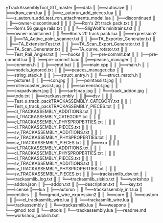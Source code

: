 ﻿╔TrackAssemblyTool_GIT_master
╠══data
║  ╠══autosave
║  ║  ╠══draw_cam.lua
║  ║  ╠══z_autorun_add_pieces.lua
║  ║  ╚══z_autorun_add_test_ron_attachments_model.lua
║  ╠══discontinued
║  ║  ╠══owner-discontinued
║  ║  ║  ╠══Ron's 2ft track pack.txt
║  ║  ║  ╠══Ron's 56 gauge rails.txt
║  ║  ║  ╚══SligWolf's minitrains.txt
║  ║  ╚══owner-maintained
║  ║     ╚══Ron's 2ft track pack.lua
║  ╠══expression2
║  ║  ╠══TA_Active_point_scanner.txt
║  ║  ╠══TA_Exporter_Generator.txt
║  ║  ╠══TA_ExtensionTest.txt
║  ║  ╠══TA_Scan_Export_Generator.txt
║  ║  ╠══TA_Scan_Generator.txt
║  ║  ╠══TA_curve_rotator.txt
║  ║  ╚══Test_Rail_Angler.txt
║  ╠══hooks
║  ║  ╠══pre-commit.bat
║  ║  ╠══pre-commit.lua
║  ║  ╚══pre-commit.luac
║  ╠══peaces_manager
║  ║  ╠══common.h
║  ║  ╠══emd.bat
║  ║  ╠══main.cpp
║  ║  ╠══main.h
║  ║  ╠══models_ignored.txt
║  ║  ╠══peaces_manager.cbp
║  ║  ╠══string_stack.h
║  ║  ╠══struct_entry.h
║  ║  ╚══struct_match.h
║  ╠══pictures
║  ║  ╠══icon.jpg
║  ║  ╠══pointassist.jpg
║  ║  ╠══rollercoaster_assist.jpg
║  ║  ╠══screenshot.jpg
║  ║  ╠══snapadvaiser.jpg
║  ║  ╠══surfsnap.jpg
║  ║  ╚══track_addon.jpg
║  ╠══todo.txt
║  ╠══trackassembly
║  ║  ╠══dsv
║  ║  ║  ╠══Test_s_track_packTRACKASSEMBLY_CATEGORY.txt
║  ║  ║  ╠══Test_s_track_packTRACKASSEMBLY_PIECES.txt
║  ║  ║  ╠══cl_TRACKASSEMBLY_ADDITIONS.txt
║  ║  ║  ╠══cl_TRACKASSEMBLY_CATEGORY.txt
║  ║  ║  ╠══cl_TRACKASSEMBLY_PHYSPROPERTIES.txt
║  ║  ║  ╠══cl_TRACKASSEMBLY_PIECES.txt
║  ║  ║  ╠══sv_TRACKASSEMBLY_ADDITIONS.txt
║  ║  ║  ╠══sv_TRACKASSEMBLY_PHYSPROPERTIES.txt
║  ║  ║  ╚══sv_TRACKASSEMBLY_PIECES.txt
║  ║  ╠══exp
║  ║  ║  ╠══cl_TRACKASSEMBLY_ADDITIONS.txt
║  ║  ║  ╠══cl_TRACKASSEMBLY_PHYSPROPERTIES.txt
║  ║  ║  ╠══cl_TRACKASSEMBLY_PIECES.txt
║  ║  ║  ╠══sv_TRACKASSEMBLY_ADDITIONS.txt
║  ║  ║  ╠══sv_TRACKASSEMBLY_PHYSPROPERTIES.txt
║  ║  ║  ╚══sv_TRACKASSEMBLY_PIECES.txt
║  ║  ╠══trackasmlib_dsv.txt
║  ║  ╠══trackasmlib_log.txt
║  ║  ╚══trackasmlib_slskip.txt
║  ╚══workshop
║     ╠══addon.json
║     ╠══addon.txt
║     ╠══description.txt
║     ╚══key.txt
╠══license
╠══lua
║  ╠══autorun
║  ║  ╚══trackassembly_init.lua
║  ╠══entities
║  ║  ╚══gmod_wire_expression2
║  ║     ╚══core
║  ║        ╚══custom
║  ║           ╠══cl_trackasmlib_wire.lua
║  ║           ╚══trackasmlib_wire.lua
║  ╠══trackassembly
║  ║  ╚══trackasmlib.lua
║  ╚══weapons
║     ╚══gmod_tool
║        ╚══stools
║           ╚══trackassembly.lua
╠══readme.md
╚══workshop_publish.bat
